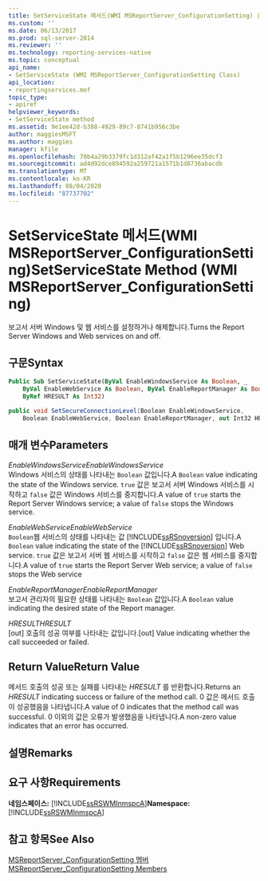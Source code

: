 ```yaml
---
title: SetServiceState 메서드(WMI MSReportServer_ConfigurationSetting) | Microsoft Docs
ms.custom: ''
ms.date: 06/13/2017
ms.prod: sql-server-2014
ms.reviewer: ''
ms.technology: reporting-services-native
ms.topic: conceptual
api_name:
- SetServiceState (WMI MSReportServer_ConfigurationSetting Class)
api_location:
- reportingservices.mof
topic_type:
- apiref
helpviewer_keywords:
- SetServiceState method
ms.assetid: 9e1ee42d-b388-4929-89c7-8741b956c3be
author: maggiesMSFT
ms.author: maggies
manager: kfile
ms.openlocfilehash: 70b4a29b3379fc1d312af42a1f5b1296ee35dcf3
ms.sourcegitcommit: ad4d92dce894592a259721a1571b1d8736abacdb
ms.translationtype: MT
ms.contentlocale: ko-KR
ms.lasthandoff: 08/04/2020
ms.locfileid: "87737702"
---
```

# <a name="setservicestate-method-wmi-msreportserver_configurationsetting"></a><span data-ttu-id="ef56c-102">SetServiceState 메서드(WMI MSReportServer_ConfigurationSetting)</span><span class="sxs-lookup"><span data-stu-id="ef56c-102">SetServiceState Method (WMI MSReportServer_ConfigurationSetting)</span></span>
  <span data-ttu-id="ef56c-103">보고서 서버 Windows 및 웹 서비스를 설정하거나 해제합니다.</span><span class="sxs-lookup"><span data-stu-id="ef56c-103">Turns the Report Server Windows and Web services on and off.</span></span>  
  
## <a name="syntax"></a><span data-ttu-id="ef56c-104">구문</span><span class="sxs-lookup"><span data-stu-id="ef56c-104">Syntax</span></span>  
  
```vb  
Public Sub SetServiceState(ByVal EnableWindowsService As Boolean, _  
    ByVal EnableWebService As Boolean, ByVal EnableReportManager As Boolean, _  
    ByRef HRESULT As Int32)  
```  
  
```csharp  
public void SetSecureConnectionLevel(Boolean EnableWindowsService,  
    Boolean EnableWebService, Boolean EnableReportManager, out Int32 HRESULT);  
```  
  
## <a name="parameters"></a><span data-ttu-id="ef56c-105">매개 변수</span><span class="sxs-lookup"><span data-stu-id="ef56c-105">Parameters</span></span>  
 <span data-ttu-id="ef56c-106">*EnableWindowsService*</span><span class="sxs-lookup"><span data-stu-id="ef56c-106">*EnableWindowsService*</span></span>  
 <span data-ttu-id="ef56c-107">Windows 서비스의 상태를 나타내는 `Boolean` 값입니다.</span><span class="sxs-lookup"><span data-stu-id="ef56c-107">A `Boolean` value indicating the state of the Windows service.</span></span> <span data-ttu-id="ef56c-108">`true` 값은 보고서 서버 Windows 서비스를 시작하고 `false` 값은 Windows 서비스를 중지합니다.</span><span class="sxs-lookup"><span data-stu-id="ef56c-108">A value of `true` starts the Report Server Windows service; a value of `false` stops the Windows service.</span></span>  
  
 <span data-ttu-id="ef56c-109">*EnableWebService*</span><span class="sxs-lookup"><span data-stu-id="ef56c-109">*EnableWebService*</span></span>  
 <span data-ttu-id="ef56c-110">`Boolean`웹 서비스의 상태를 나타내는 값 [!INCLUDE[ssRSnoversion](../../includes/ssrsnoversion-md.md)] 입니다.</span><span class="sxs-lookup"><span data-stu-id="ef56c-110">A `Boolean` value indicating the state of the [!INCLUDE[ssRSnoversion](../../includes/ssrsnoversion-md.md)] Web service.</span></span> <span data-ttu-id="ef56c-111">`true` 값은 보고서 서버 웹 서비스를 시작하고 `false` 값은 웹 서비스를 중지합니다.</span><span class="sxs-lookup"><span data-stu-id="ef56c-111">A value of `true` starts the Report Server Web service; a value of `false` stops the Web service</span></span>  
  
 <span data-ttu-id="ef56c-112">*EnableReportManager*</span><span class="sxs-lookup"><span data-stu-id="ef56c-112">*EnableReportManager*</span></span>  
 <span data-ttu-id="ef56c-113">보고서 관리자의 필요한 상태를 나타내는 `Boolean` 값입니다.</span><span class="sxs-lookup"><span data-stu-id="ef56c-113">A `Boolean` value indicating the desired state of the Report manager.</span></span>  
  
 <span data-ttu-id="ef56c-114">*HRESULT*</span><span class="sxs-lookup"><span data-stu-id="ef56c-114">*HRESULT*</span></span>  
 <span data-ttu-id="ef56c-115">[out] 호출의 성공 여부를 나타내는 값입니다.</span><span class="sxs-lookup"><span data-stu-id="ef56c-115">[out] Value indicating whether the call succeeded or failed.</span></span>  
  
## <a name="return-value"></a><span data-ttu-id="ef56c-116">Return Value</span><span class="sxs-lookup"><span data-stu-id="ef56c-116">Return Value</span></span>  
 <span data-ttu-id="ef56c-117">메서드 호출의 성공 또는 실패를 나타내는 *HRESULT* 를 반환합니다.</span><span class="sxs-lookup"><span data-stu-id="ef56c-117">Returns an *HRESULT* indicating success or failure of the method call.</span></span> <span data-ttu-id="ef56c-118">0 값은 메서드 호출이 성공했음을 나타냅니다.</span><span class="sxs-lookup"><span data-stu-id="ef56c-118">A value of 0 indicates that the method call was successful.</span></span> <span data-ttu-id="ef56c-119">0 이외의 값은 오류가 발생했음을 나타냅니다.</span><span class="sxs-lookup"><span data-stu-id="ef56c-119">A non-zero value indicates that an error has occurred.</span></span>  
  
## <a name="remarks"></a><span data-ttu-id="ef56c-120">설명</span><span class="sxs-lookup"><span data-stu-id="ef56c-120">Remarks</span></span>  
  
## <a name="requirements"></a><span data-ttu-id="ef56c-121">요구 사항</span><span class="sxs-lookup"><span data-stu-id="ef56c-121">Requirements</span></span>  
 <span data-ttu-id="ef56c-122">**네임스페이스:** [!INCLUDE[ssRSWMInmspcA](../../includes/ssrswminmspca-md.md)]</span><span class="sxs-lookup"><span data-stu-id="ef56c-122">**Namespace:** [!INCLUDE[ssRSWMInmspcA](../../includes/ssrswminmspca-md.md)]</span></span>  
  
## <a name="see-also"></a><span data-ttu-id="ef56c-123">참고 항목</span><span class="sxs-lookup"><span data-stu-id="ef56c-123">See Also</span></span>  
 [<span data-ttu-id="ef56c-124">MSReportServer_ConfigurationSetting 멤버</span><span class="sxs-lookup"><span data-stu-id="ef56c-124">MSReportServer_ConfigurationSetting Members</span></span>](msreportserver-configurationsetting-members.md)  
  
  
